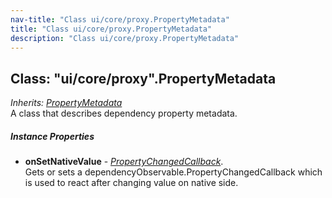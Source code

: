 ```yaml
---
nav-title: "Class ui/core/proxy.PropertyMetadata"
title: "Class ui/core/proxy.PropertyMetadata"
description: "Class ui/core/proxy.PropertyMetadata"
---
```

## Class: "ui/core/proxy".PropertyMetadata  
_Inherits:_ [_PropertyMetadata_](../../../ui/core/dependency-observable/PropertyMetadata.md)  
A class that describes dependency property metadata.

##### Instance Properties
 - **onSetNativeValue** - [_PropertyChangedCallback_](../../../ui/core/dependency-observable/PropertyChangedCallback.md).    
  Gets or sets a dependencyObservable.PropertyChangedCallback which is used to react after changing value on native side.